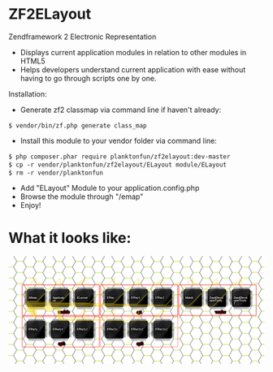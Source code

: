 ZF2ELayout
==========

Zendframework 2 Electronic Representation

- Displays current application modules in relation to other modules in HTML5
- Helps developers understand current application with ease 
  without having to go through scripts one by one.

Installation:
  - Generate zf2 classmap via command line if haven't already:
  
  ```  
  $ vendor/bin/zf.php generate class_map
  ```
  
  - Install this module to your vendor folder via command line:	
  
  ```
  $ php composer.phar require planktonfun/zf2elayout:dev-master
  $ cp -r vendor/planktonfun/zf2elayout/ELayout module/ELayout
  $ rm -r vendor/planktonfun
  ```
  
  - Add "ELayout" Module to your application.config.php
  - Browse the module through "/emap"
  - Enjoy!

What it looks like:
==========
![Alt text](/Screenshot.png "Title")
